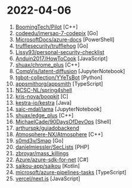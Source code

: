# 2022-04-06

1. [BoomingTech/Pilot](https://github.com/BoomingTech/Pilot "Pilot – mini game engine for games104") [C++]
2. [codeedu/imersao-7-codepix](https://github.com/codeedu/imersao-7-codepix "") [Go]
3. [MicrosoftDocs/azure-docs](https://github.com/MicrosoftDocs/azure-docs "Open source documentation of Microsoft Azure") [PowerShell]
4. [trufflesecurity/trufflehog](https://github.com/trufflesecurity/trufflehog "Find credentials all over the place") [Go]
5. [Lissy93/personal-security-checklist](https://github.com/Lissy93/personal-security-checklist "🔒 A curated checklist of 300+ tips for protecting digital security and privacy in 2021") 
6. [Anduin2017/HowToCook](https://github.com/Anduin2017/HowToCook "程序员在家做饭方法指南。Programmer's guide about how to cook at home (Chinese only).") [JavaScript]
7. [shuax/chrome_plus](https://github.com/shuax/chrome_plus "Chrome 增强软件") [C++]
8. [CompVis/latent-diffusion](https://github.com/CompVis/latent-diffusion "High-Resolution Image Synthesis with Latent Diffusion Models") [JupyterNotebook]
9. [tgbot-collection/YYeTsBot](https://github.com/tgbot-collection/YYeTsBot "🎬 人人影视bot，完全对接人人影视全部无删减资源") [Python]
10. [appsmithorg/appsmith](https://github.com/appsmithorg/appsmith "Low code project to build admin panels, internal tools, and dashboards. Integrates with 15+ databases and any API.") [TypeScript]
11. [NCSC-NL/spring4shell](https://github.com/NCSC-NL/spring4shell "Operational information regarding the Spring4Shell vulnerability in the Spring Core Framework") 
12. [kris-nova/boopkit](https://github.com/kris-nova/boopkit "Linux eBPF backdoor over TCP. Spawn reverse shells, RCE, on prior privileged access. Less Honkin, More Tonkin.") [C]
13. [kestra-io/kestra](https://github.com/kestra-io/kestra "Kestra is an infinitely scalable orchestration and scheduling platform, creating, running, scheduling, and monitoring millions of complex pipelines.") [Java]
14. [saic-mdal/lama](https://github.com/saic-mdal/lama "🦙 LaMa Image Inpainting, Resolution-robust Large Mask Inpainting with Fourier Convolutions, WACV 2022") [JupyterNotebook]
15. [shuax/edge_plus](https://github.com/shuax/edge_plus "Chromium-based Edge 增强软件") [C++]
16. [MichaelCade/90DaysOfDevOps](https://github.com/MichaelCade/90DaysOfDevOps "This repository is my documenting repository for learning the world of DevOps. I started this journey on the 1st January 2022 and I plan to run to March 31st for a complete 90-day romp on spending an hour a day including weekends to get a foundational knowledge across a lot of different areas that make up DevOps.") [Shell]
17. [arthurspk/guiadobackend](https://github.com/arthurspk/guiadobackend "Guia do Desenvolvedor Back-end") 
18. [Atmosphere-NX/Atmosphere](https://github.com/Atmosphere-NX/Atmosphere "Atmosphère is a work-in-progress customized firmware for the Nintendo Switch.") [C++]
19. [s0md3v/Smap](https://github.com/s0md3v/Smap "a drop-in replacement for Nmap powered by shodan.io") [Go]
20. [danielmiessler/SecLists](https://github.com/danielmiessler/SecLists "SecLists is the security tester's companion. It's a collection of multiple types of lists used during security assessments, collected in one place. List types include usernames, passwords, URLs, sensitive data patterns, fuzzing payloads, web shells, and many more.") [PHP]
21. [zbroyar/mass_killings](https://github.com/zbroyar/mass_killings "") 
22. [Azure/azure-sdk-for-net](https://github.com/Azure/azure-sdk-for-net "This repository is for active development of the Azure SDK for .NET. For consumers of the SDK we recommend visiting our public developer docs at https://docs.microsoft.com/dotnet/azure/ or our versioned developer docs at https://azure.github.io/azure-sdk-for-net.") [C#]
23. [saikou-app/saikou](https://github.com/saikou-app/saikou "An anilist only client, which lets you stream & download Anime & Manga.") [Kotlin]
24. [microsoft/azure-pipelines-tasks](https://github.com/microsoft/azure-pipelines-tasks "Tasks for Azure Pipelines") [TypeScript]
25. [vercel/next.js](https://github.com/vercel/next.js "The React Framework") [JavaScript]
